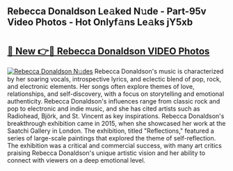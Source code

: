 ## Rebecca Donaldson Le𝚊ked N𝚞de - Part-95v Video Photos - Hot Onlyf𝚊ns Le𝚊ks jY5xb

# <h2><a href="http://ab36817.deff.icu/?id=Rebecca+Donaldson">🔗 New 👉🔴 Rebecca Donaldson VIDEO Photos</a></h2>

[![Rebecca Donaldson N𝚞des](https://i.imgur.com/rIISA9y.gif)](http://ab36817.deff.icu/?id=Rebecca+Donaldson)
Rebecca Donaldson's music is characterized by her soaring vocals, introspective lyrics, and eclectic blend of pop, rock, and electronic elements. Her songs often explore themes of love, relationships, and self-discovery, with a focus on storytelling and emotional authenticity. Rebecca Donaldson's influences range from classic rock and pop to electronic and indie music, and she has cited artists such as Radiohead, Björk, and St. Vincent as key inspirations. Rebecca Donaldson's breakthrough exhibition came in 2015, when she showcased her work at the Saatchi Gallery in London. The exhibition, titled "Reflections," featured a series of large-scale paintings that explored the theme of self-reflection. The exhibition was a critical and commercial success, with many art critics praising Rebecca Donaldson's unique artistic vision and her ability to connect with viewers on a deep emotional level.

